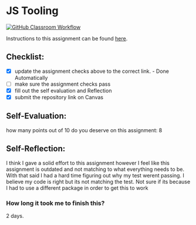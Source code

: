 JS Tooling
===================================
[![GitHub Classroom Workflow](https://github.com/nmiller268/Tooling-Lab-Template/actions/workflows/classroom.yml/badge.svg)](https://github.com/nmiller268/Tooling-Lab-Template/actions/workflows/classroom.yml)

Instructions to this assignment can be found [here](https://reedws.github.io/IT3049C/coursework/labs/tooling/).

## Checklist:
- [x] update the assignment checks above to the correct link. - Done Automatically
- [ ] make sure the assignment checks pass
- [X] fill out the self evaluation and Reflection
- [X] submit the repository link on Canvas

## Self-Evaluation: 
how many points out of 10 do you deserve on this assignment: 8

## Self-Reflection:
I think I gave a solid effort to this assignment however I feel like this assignment is outdated and not matching to what everything needs to be. With that said I had a hard time figuring out why my test werent passing. I believe my code is right but its not matching the test. Not sure if its because I had to use a different package in order to get this to work


### How long it took me to finish this? 
2 days.
